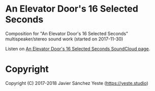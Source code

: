 # An Elevator Door's 16 Selected Seconds
Composition for "An Elevator Door's 16 Selected Seconds" multispeaker/stereo sound work (started on 2017-11-30)

Listen on [An Elevator Door's 16 Selected Seconds SoundCloud page](https://soundcloud.com/yeste-studio/an-elevator-doors-16-selected-seconds).
# Copyright

Copyright (C) 2017-2018 Javier Sánchez Yeste (<https://yeste.studio>)

